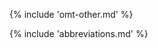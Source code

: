 <!-- section: -->
{% include 'omt-other.md' %}

<!-- @question: keep as part of guides or add to tips and tricks??? -->

{% include 'abbreviations.md' %}